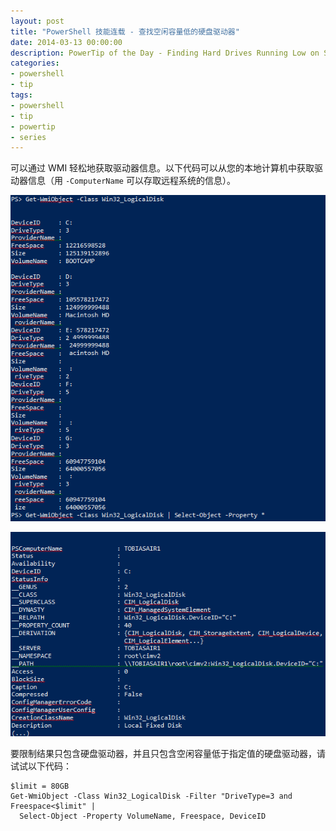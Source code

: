 ```yaml
---
layout: post
title: "PowerShell 技能连载 - 查找空闲容量低的硬盘驱动器"
date: 2014-03-13 00:00:00
description: PowerTip of the Day - Finding Hard Drives Running Low on Storage
categories:
- powershell
- tip
tags:
- powershell
- tip
- powertip
- series
---
```

可以通过 WMI 轻松地获取驱动器信息。以下代码可以从您的本地计算机中获取驱动器信息（用 `-ComputerName` 可以存取远程系统的信息）。

![](/img/2014-03-13-finding-hard-drives-running-low-on-storage-001.png)

![](/img/2014-03-13-finding-hard-drives-running-low-on-storage-002.png)

要限制结果只包含硬盘驱动器，并且只包含空闲容量低于指定值的硬盘驱动器，请试试以下代码：

    $limit = 80GB
    Get-WmiObject -Class Win32_LogicalDisk -Filter "DriveType=3 and Freespace<$limit" |
      Select-Object -Property VolumeName, Freespace, DeviceID

<!--本文国际来源：[Finding Hard Drives Running Low on Storage](http://community.idera.com/powershell/powertips/b/tips/posts/finding-hard-drives-running-low-on-storage)-->
